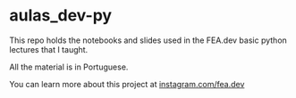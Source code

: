 # aulas_dev-py
This repo holds the notebooks and slides used in the FEA.dev basic python lectures that I taught.

All the material is in Portuguese.

You can learn more about this project at [instagram.com/fea.dev](https://www.instagram.com/fea.dev/)
